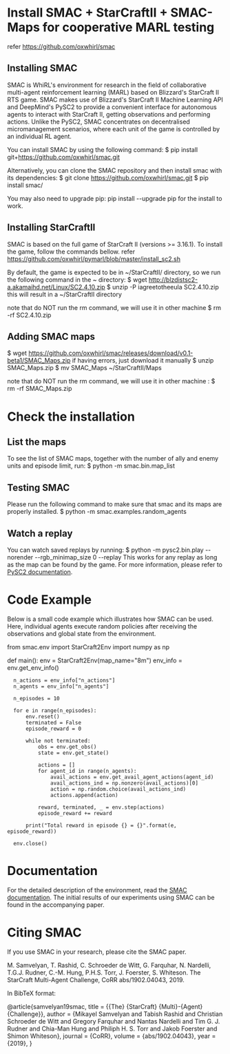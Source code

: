 # Install SMAC + StarCraftII + SMAC-Maps for cooperative MARL testing
refer https://github.com/oxwhirl/smac 

## Installing SMAC
SMAC is WhiRL's environment for research in the field of collaborative multi-agent reinforcement learning (MARL) based on Blizzard's StarCraft II RTS game. SMAC makes use of Blizzard's StarCraft II Machine Learning API and DeepMind's PySC2 to provide a convenient interface for autonomous agents to interact with StarCraft II, getting observations and performing actions. Unlike the PySC2, SMAC concentrates on decentralised micromanagement scenarios, where each unit of the game is controlled by an individual RL agent. 

You can install SMAC by using the following command: 
$ pip install git+https://github.com/oxwhirl/smac.git 

Alternatively, you can clone the SMAC repository and then install smac with its dependencies: 
$ git clone https://github.com/oxwhirl/smac.git 
$ pip install smac/ 

You may also need to upgrade pip: pip install --upgrade pip for the install to work.

## Installing StarCraftII
SMAC is based on the full game of StarCraft II (versions >= 3.16.1). To install the game, follow the commands bellow. 
refer https://github.com/oxwhirl/pymarl/blob/master/install_sc2.sh

By default, the game is expected to be in ~/StarCraftII/ directory, so we run the following command in the ~ directory: 
$ wget http://blzdistsc2-a.akamaihd.net/Linux/SC2.4.10.zip 
$ unzip -P iagreetotheeula SC2.4.10.zip 
this will result in a ~/StarCraftII directory 

note that do NOT run the rm command, we will use it in other machine 
$ rm -rf SC2.4.10.zip 

## Adding SMAC maps
$ wget https://github.com/oxwhirl/smac/releases/download/v0.1-beta1/SMAC_Maps.zip   if having errors, just download it manually 
$ unzip SMAC_Maps.zip
$ mv SMAC_Maps ~/StarCraftII/Maps 

note that do NOT run the rm command, we will use it in other machine : 
$ rm -rf SMAC_Maps.zip 





# Check the installation

## List the maps
To see the list of SMAC maps, together with the number of ally and enemy units and episode limit, run: 
$ python -m smac.bin.map_list 

## Testing SMAC
Please run the following command to make sure that smac and its maps are properly installed. 
$ python -m smac.examples.random_agents

## Watch a replay
You can watch saved replays by running: 
$ python -m pysc2.bin.play --norender --rgb_minimap_size 0 --replay <path-to-replay>
This works for any replay as long as the map can be found by the game. 
For more information, please refer to [PySC2 documentation](https://github.com/deepmind/pysc2). 





# Code Example
Below is a small code example which illustrates how SMAC can be used. Here, individual agents execute random policies after receiving the observations and global state from the environment. 

  from smac.env import StarCraft2Env
  import numpy as np

  def main():
      env = StarCraft2Env(map_name="8m")
      env_info = env.get_env_info()

      n_actions = env_info["n_actions"]
      n_agents = env_info["n_agents"]

      n_episodes = 10

      for e in range(n_episodes):
          env.reset()
          terminated = False
          episode_reward = 0

          while not terminated:
              obs = env.get_obs()
              state = env.get_state()

              actions = []
              for agent_id in range(n_agents):
                  avail_actions = env.get_avail_agent_actions(agent_id)
                  avail_actions_ind = np.nonzero(avail_actions)[0]
                  action = np.random.choice(avail_actions_ind)
                  actions.append(action)

              reward, terminated, _ = env.step(actions)
              episode_reward += reward

          print("Total reward in episode {} = {}".format(e, episode_reward))

      env.close()





# Documentation
For the detailed description of the environment, read the [SMAC documentation](https://github.com/oxwhirl/smac/blob/master/docs/smac.md). 
The initial results of our experiments using SMAC can be found in the accompanying paper.





# Citing SMAC
If you use SMAC in your research, please cite the SMAC paper. 

M. Samvelyan, T. Rashid, C. Schroeder de Witt, G. Farquhar, N. Nardelli, T.G.J. Rudner, C.-M. Hung, P.H.S. Torr, J. Foerster, S. Whiteson. The StarCraft Multi-Agent Challenge, CoRR abs/1902.04043, 2019.

In BibTeX format:

  @article{samvelyan19smac,
    title = {{The} {StarCraft} {Multi}-{Agent} {Challenge}},
    author = {Mikayel Samvelyan and Tabish Rashid and Christian Schroeder de Witt and Gregory Farquhar and Nantas Nardelli and Tim G. J. Rudner and Chia-Man Hung and Philiph H. S. Torr and Jakob Foerster and Shimon Whiteson},
    journal = {CoRR},
    volume = {abs/1902.04043},
    year = {2019},
  }
